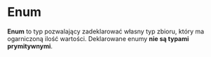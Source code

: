 # Enum

**Enum** to typ pozwalający zadeklarować własny typ zbioru, który ma ogarniczoną ilość wartości. Deklarowane enumy **nie są typami prymitywnymi**.

